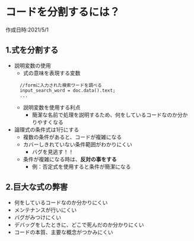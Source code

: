 # コードを分割するには？
作成日時:2021/5/1

## 1.式を分割する
* 説明変数の使用
  * 式の意味を表現する変数
  ```
    //formに入力された検索ワードを調べる
    input_search_word = doc.data().text;
    ...
  ```
  * 説明変数を使用する利点
    * 簡潔な名前で処理を説明するため、何をしているコードなのか分かりやすくなる
* 論理式の条件式は1行にする
  * 複数の条件があると、コードが複雑になる
  * カバーしきれていない条件範囲がわかりにくい
    * バグを見逃す！！
  * 条件が複雑になる時は、**反対の事をする**
    * 例：否定式を使用すると条件が簡潔になる

## 2.巨大な式の弊害
* 何をしているコードなのか分かりにくい
* メンテナンスが行いにくい
* バグがみつけにくい
* デバッグをしたときに、どこで死んだのか分かりにくい
* コードの本質、主要な概念がつかみにくい
